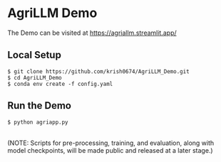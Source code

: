 # AgriLLM Demo
The Demo can be visited at https://agriallm.streamlit.app/
## Local Setup
```
$ git clone https://github.com/krish0674/AgriLLM_Demo.git
$ cd AgriLLM_Demo
$ conda env create -f config.yaml
```
## Run the Demo
```
$ python agriapp.py
```
<br>
(NOTE: Scripts for pre-processing, training, and evaluation, along with model checkpoints, will be made public and released at a later stage.)
